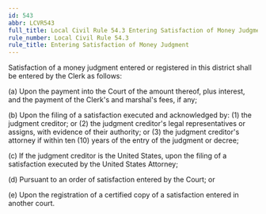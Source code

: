 ```yaml
---
id: 543
abbr: LCVR543
full_title: Local Civil Rule 54.3 Entering Satisfaction of Money Judgment
rule_number: Local Civil Rule 54.3
rule_title: Entering Satisfaction of Money Judgment
---
```


Satisfaction of a money judgment entered or registered in this district shall be entered by the
Clerk as follows:

(a) Upon the payment into the Court of the amount thereof, plus interest, and the payment
of the Clerk's and marshal's fees, if any;

(b) Upon the filing of a satisfaction executed and acknowledged by: (1) the judgment
creditor; or (2) the judgment creditor's legal representatives or assigns, with evidence of their
authority; or (3) the judgment creditor's attorney if within ten (10) years of the entry of the judgment
or decree;

(c) If the judgment creditor is the United States, upon the filing of a satisfaction executed by
the United States Attorney;

(d) Pursuant to an order of satisfaction entered by the Court; or

(e) Upon the registration of a certified copy of a satisfaction entered in another court.